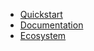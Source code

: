 <!-- docs/_sidebar.md -->

* [Quickstart](./README.md)
* [Documentation](./DOCUMENTATION.md)
* [Ecosystem](./ECOSYSTEM.md)